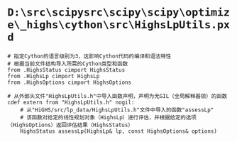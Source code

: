 # `D:\src\scipysrc\scipy\scipy\optimize\_highs\cython\src\HighsLpUtils.pxd`

```
# 指定Cython的语言级别为3，这影响Cython代码的编译和语法特性
# 根据当前文件结构导入所需的Cython类型和函数
from .HighsStatus cimport HighsStatus
from .HighsLp cimport HighsLp
from .HighsOptions cimport HighsOptions

# 从外部头文件"HighsLpUtils.h"中导入函数声明，声明为无GIL（全局解释器锁）的函数
cdef extern from "HighsLpUtils.h" nogil:
    # 从"HiGHS/src/lp_data/HighsLpUtils.h"文件中导入的函数"assessLp"
    # 该函数对给定的线性规划对象（HighsLp）进行评估，并根据给定的选项（HighsOptions）返回评估结果（HighsStatus）
    HighsStatus assessLp(HighsLp& lp, const HighsOptions& options)
```